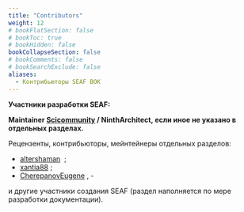 ```yaml
---
title: "Contributors"
weight: 12
# bookFlatSection: false
# bookToc: true
# bookHidden: false
bookCollapseSection: false
# bookComments: false
# bookSearchExclude: false
aliases:
  - Контрибьюторы SEAF BOK
---
```



**Участники разработки SEAF:**


**Maintainer [Scicommunity](https://github.com/Scicommunity) / NinthArchitect, если
иное не указано в отдельных разделах.**


Рецензенты, контрибьюторы, мейнтейнеры отдельных разделов:  


* [altershaman](https://github.com/altershaman)  ;
* [xantia88](https://github.com/xantia88) ;
* [CherepanovEugene](https://github.com/CherepanovEugene) , -


и другие участники создания SEAF (раздел наполняется по мере разработки документации).



